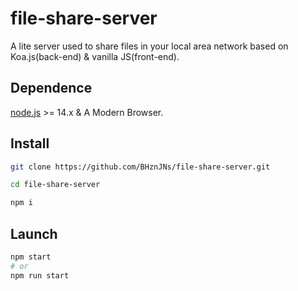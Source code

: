 # file-share-server

A lite server used to share files in your local area network based on Koa.js(back-end) &amp; vanilla JS(front-end).

## Dependence

[node.js](https://nodejs.org/en/) >= 14.x & A Modern Browser.

## Install

```sh
git clone https://github.com/BHznJNs/file-share-server.git

cd file-share-server

npm i
```

## Launch

```sh
npm start
# or
npm run start
```